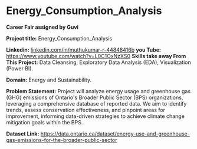 # Energy_Consumption_Analysis

**Career Fair assigned by Guvi**

**Project title:** Energy_Consumption_Analysis

**Linkedin:** [linkedin.com/in/muthukumar-r-44848416b](https://www.linkedin.com/in/muthukumar-r-44848416b/)
**you Tube:** https://www.youtube.com/watch?v=L0C1OxNzXS0
**Skills take away From This Project:** Data Cleansing, Exploratory Data Analysis (EDA), Visualization (Power BI).

**Domain:** Energy and Sustainability.

**Problem Statement:** Project will analyze energy usage and greenhouse gas (GHG) emissions of Ontario's Broader Public Sector (BPS) organizations, leveraging a comprehensive database of reported data. We aim to identify trends, assess conservation effectiveness, and pinpoint areas for improvement, informing data-driven strategies to achieve climate change mitigation goals within the BPS.


**Dataset Link:** https://data.ontario.ca/dataset/energy-use-and-greenhouse-gas-emissions-for-the-broader-public-sector
